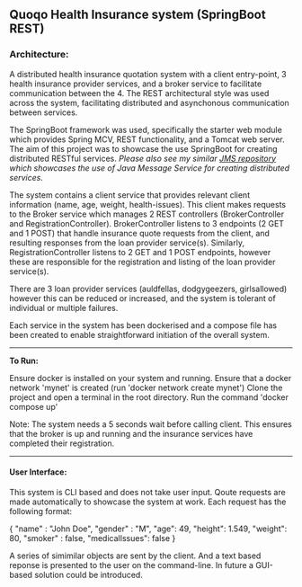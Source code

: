 ## Quoqo Health Insurance system (SpringBoot REST)

### Architecture:

A distributed health insurance quotation system with a client entry-point, 3 health insurance provider services, and a broker service to facilitate communication between the 4.
The REST architectural style was used across the system, facilitating distributed and asynchonous communication between services.

The SpringBoot framework was used, specifically the starter web module which provides Spring MCV, REST functionality, and a Tomcat web server.
The aim of this project was to showcase the use SpringBoot for creating distributed RESTful services. _Please also see my similar [JMS repository](https://github.com/jamesclackett/Health-Insurance-System-JMS) which showcases the use of Java Message Service for creating distributed services._

The system contains a client service that provides relevant client information (name, age, weight, health-issues). This client makes requests to the Broker service which manages 2 REST controllers (BrokerController and RegistrationController). BrokerController listens to 3 endpoints (2 GET and 1 POST) that handle insurance quote requests from 
the client, and resulting responses from the loan provider service(s). Similarly, RegistrationController listens to 2 GET and 1 POST endpoints, however these are 
responsible for the registration and listing of the loan provider service(s).

There are 3 loan provider services (auldfellas, dodgygeezers, girlsallowed) however this can be reduced or increased, and the system is tolerant of individual or multiple
failures.

Each service in the system has been dockerised and a compose file has been created to enable straightforward initiation of the overall system.

---


**To Run:**

Ensure docker is installed on your system and running.
Ensure that a docker network 'mynet' is created (run 'docker network create mynet')
Clone the project and open a terminal in the root directory.
Run the command 'docker compose up'

Note:
The system needs a 5 seconds wait before calling client.
This ensures that the broker is up and running and the insurance services have completed their registration.

---

#### User Interface:

This system is CLI based and does not take user input. Qoute requests are made automatically to showcase the system at work. Each request has the following format:

{
"name" : "John Doe",
"gender" : "M",
"age": 49,
"height": 1.549,
"weight": 80,
"smoker" : false,
"medicalIssues": false
}

A series of simimilar objects are sent by the client. And a text based reponse is presented to the user on the command-line.
In future a GUI-based solution could be introduced.




